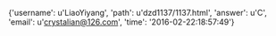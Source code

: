 {'username': u'LiaoYiyang', 'path': u'dzd1137/1137.html', 'answer': u'C', 'email': u'crystalian@126.com', 'time': '2016-02-22:18:57:49'}